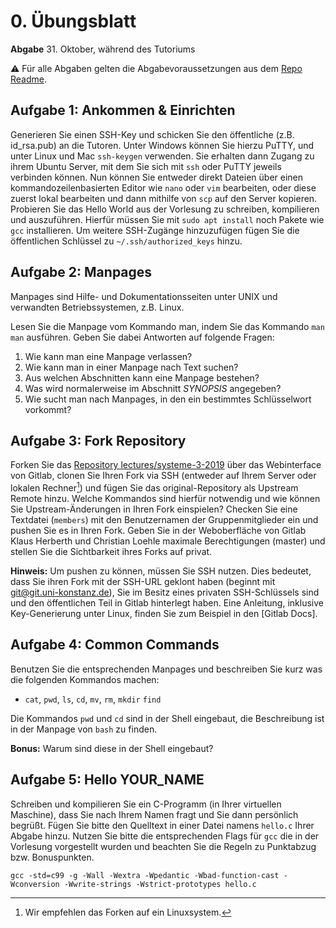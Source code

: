 # 0. Übungsblatt

**Abgabe** 31. Oktober, während des Tutoriums

:warning: Für alle Abgaben gelten die Abgabevoraussetzungen aus dem [Repo Readme].

## Aufgabe 1: Ankommen & Einrichten
Generieren Sie einen SSH-Key und schicken Sie den öffentliche (z.B. id_rsa.pub) an die Tutoren.
Unter Windows können Sie hierzu PuTTY, und unter Linux und Mac `ssh-keygen` verwenden.
Sie erhalten dann Zugang zu ihrem Ubuntu Server, mit dem Sie sich mit `ssh` oder PuTTY jeweils verbinden können.
Nun können Sie entweder direkt Dateien über einen kommandozeilenbasierten Editor wie `nano` oder `vim` bearbeiten, oder diese zuerst lokal bearbeiten und dann mithilfe von `scp` auf den Server kopieren.
Probieren Sie das Hello World aus der Vorlesung zu schreiben, kompilieren und auszuführen.
Hierfür müssen Sie mit `sudo apt install` noch Pakete wie `gcc` installieren.
Um weitere SSH-Zugänge hinzuzufügen fügen Sie die öffentlichen Schlüssel zu `~/.ssh/authorized_keys` hinzu.

## Aufgabe 2: Manpages
Manpages sind Hilfe- und Dokumentationsseiten unter UNIX und verwandten Betriebssystemen,
z.B. Linux.

Lesen Sie die Manpage vom Kommando man, indem Sie das Kommando `man man` ausführen. Geben
Sie dabei Antworten auf folgende Fragen:

1. Wie kann man eine Manpage verlassen?
2. Wie kann man in einer Manpage nach Text suchen?
3. Aus welchen Abschnitten kann eine Manpage bestehen?
4. Was wird normalerweise im Abschnitt *SYNOPSIS* angegeben?
5. Wie sucht man nach Manpages, in den ein bestimmtes Schlüsselwort vorkommt?

## Aufgabe 3: Fork Repository
Forken Sie das [Repository lectures/systeme-3-2019][systeme-3-2019] über das Webinterface
von Gitlab, clonen Sie Ihren Fork via SSH (entweder auf Ihrem Server oder lokalen Rechner[^1]) und
fügen Sie das original-Repository als Upstream Remote hinzu. Welche Kommandos sind hierfür
notwendig und wie können Sie Upstream-Änderungen in Ihren Fork einspielen?
Checken Sie eine Textdatei (`members`) mit den Benutzernamen der Gruppenmitglieder ein und pushen Sie es in Ihren Fork.
Geben Sie in der Weboberfläche von Gitlab Klaus Herberth und Christian Loehle maximale Berechtigungen (master) und
stellen Sie die Sichtbarkeit ihres Forks auf privat.

**Hinweis:** Um pushen zu können, müssen Sie SSH nutzen. Dies bedeutet, dass Sie ihren Fork
mit der SSH-URL geklont haben (beginnt mit git@git.uni-konstanz.de), Sie im Besitz eines
privaten SSH-Schlüssels sind und den öffentlichen Teil in Gitlab hinterlegt haben. Eine Anleitung,
inklusive Key-Generierung unter Linux, finden Sie zum Beispiel in den [Gitlab Docs].

## Aufgabe 4: Common Commands
Benutzen Sie die entsprechenden Manpages und beschreiben
Sie kurz was die folgenden Kommandos machen:

* `cat`, `pwd`, `ls`, `cd`, `mv`, `rm`, `mkdir` `find`

Die Kommandos `pwd` und `cd` sind in der Shell eingebaut, die Beschreibung ist in der Manpage von `bash` zu finden.

**Bonus:** Warum sind diese in der Shell eingebaut?

## Aufgabe 5: Hello YOUR_NAME
Schreiben und kompilieren Sie ein C-Programm (in Ihrer virtuellen Maschine), dass Sie nach Ihrem Namen fragt und Sie dann persönlich begrüßt. Fügen Sie bitte den Quelltext in einer Datei namens `hello.c` Ihrer Abgabe hinzu. Nutzen Sie bitte die entsprechenden Flags für `gcc` die in der Vorlesung vorgestellt wurden und beachten Sie die Regeln zu Punktabzug bzw. Bonuspunkten.

`gcc -std=c99 -g -Wall -Wextra -Wpedantic -Wbad-function-cast -Wconversion -Wwrite-strings -Wstrict-prototypes hello.c`

[Repo Readme]: ../README.md
[systeme-3-2019]: https://git.uni-konstanz.de/disy/lectures/systeme-3-2019
[^1]: Wir empfehlen das Forken auf ein Linuxsystem.
